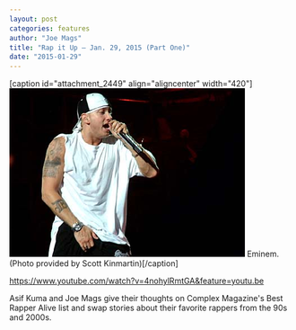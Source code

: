 ```yaml
---
layout: post
categories: features
author: "Joe Mags"
title: "Rap it Up — Jan. 29, 2015 (Part One)"
date: "2015-01-29"
---
```


\[caption id="attachment\_2449" align="aligncenter" width="420"\][![Eminem. (Photo provided by Scott Kinmartin)](/img/Eminem.jpg)](http://www.flickr.com/photos/scottkinmartin/318321954/in/photolist-u8u2y-8fBBCN-8aweHF-bqkzh-edPQoV-ediR8a-edPS6i-kLUzY-xQwDG-edVtyj-abCTKt-abCSwp-aaEgdV-aaEhLM-aaH7p9-aaH6MW-aaEgDc-8Bix26-99ogN9-8wX8iS-abCSop-8S43zU-3H4Cv-jdMQgY-9oyQep-atKPs-3H4Do-ediRct-bUhkc8-3H4Cr-abFHGy-abCSUz-8VCAGQ-68VZKA-8HWoca-aaEhUR-aaEhfz-3H4CB-6EYCh-8HWnPD-8vqdXC-8vCMwM-8jd6RF-3H4DE-aikvBM-3H4DT-3s6Ev-8VXMST-3H4CH-9jZYHg) Eminem. (Photo provided by Scott Kinmartin)\[/caption\]

https://www.youtube.com/watch?v=4nohylRmtGA&feature=youtu.be

Asif Kuma and Joe Mags give their thoughts on Complex Magazine's Best Rapper Alive list and swap stories about their favorite rappers from the 90s and 2000s.

